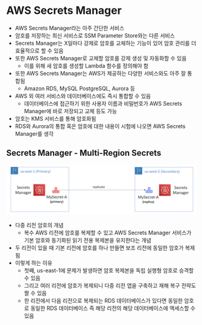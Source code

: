 # AWS Secrets Manager

- AWS Secrets Manager라는 아주 간단한 서비스
- 암호를 저장하는 최신 서비스로 SSM Parameter Store와는 다른 서비스
- Secrets Manager는 X일마다 강제로 암호를 교체하는 기능이 있어 암호 관리를 더 효율적으로 할 수 있음
- 또한 AWS Secrets Manager로 교체할 암호를 강제 생성 및 자동화할 수 있음
	- 이를 위해 새 암호를 생성할 Lambda 함수를 정의해야 함
- 또한 AWS Secrets Manager는 AWS가 제공하는 다양한 서비스와도 아주 잘 통합됨
	- Amazon RDS, MySQL PostgreSQL, Aurora 등
- AWS 외 여러 서비스와 데이터베이스에도 즉시 통합할 수 있음
	- 데이터베이스에 접근하기 위한 사용자 이름과 비밀번호가 AWS Secrets Manager에 바로 저장되고 교체 등도 가능
- 암호는 KMS 서비스를 통해 암호화됨
- RDS와 Aurora의 통합 혹은 암호에 대한 내용이 시험에 나오면 AWS Secrets Manager를 생각

## Secrets Manager - Multi-Region Secrets

![secrets](https://github.com/seungwonbased/TIL/blob/main/AWS/assets/secrets1.png)

- 다중 리전 암호의 개념
	- 복수 AWS 리전에 암호를 복제할 수 있고 AWS Secrets Manager 서비스가 기본 암호와 동기화된 읽기 전용 복제본을 유지한다는 개념
- 두 리전이 있을 때 기본 리전에 암호를 하나 만들면 보조 리전에 동일한 암호가 복제됨
- 이렇게 하는 이유
	- 첫째, us-east-1에 문제가 발생하면 암호 복제본을 독립 실행형 암호로 승격할 수 있음
	- 그리고 여러 리전에 암호가 복제되니 다중 리전 앱을 구축하고 재해 복구 전략도 짤 수 있음
	- 한 리전에서 다음 리전으로 복제되는 RDS 데이터베이스가 있다면 동일한 암호로 동일한 RDS 데이터베이스 즉 해당 리전의 해당 데이터베이스에 액세스할 수 있음
